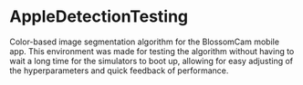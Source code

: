 # AppleDetectionTesting
Color-based image segmentation algorithm for the BlossomCam mobile app. This environment was made for testing the algorithm without having to wait a long time for the simulators to boot up, allowing for easy adjusting of the hyperparameters and quick feedback of performance.
